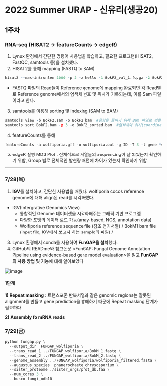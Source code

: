 # 2022 Summer URAP - 신유리(생공20)




## 1주차

### RNA-seq (HISAT2 -> featureCounts -> edgeR)
1) Lynux 환경에서 간단한 명령어 사용법을 학습하고, 필요한 프로그램(HISAT2, FastQC, samtools 등)을 설치했다.
2) HISAT2를 통해 mapping (FASTQ to SAM)


~~~R
hisat2 --max-intronlen 2000 -p 3 -x hello -1 BokF2_val_1.fq.gz -2 BokF2_val_2.fq.gz -S BokF2.sam
~~~
* FASTQ 파일의 Read들이 Reference genome에 mapping 완료되면 각 Read별로 Reference genome에서의 염색체 번호 및 위치가 기록되는데, 이를 Sam 파일이라고 한다.

3) samtools를 이용해 sorting 및 indexing (SAM to BAM)

~~~R
samtools view -b BokF2.sam -o BokF2.bam  #용량을 줄이기 위해 Bam 파일로 변환
samtools sort BokF2.bam -@ 3 -o BokF2_sorted.bam  #염색체와 위치(coordinate)순으로 정렬
~~~

4) featureCounts를 통해 

~~~R
featureCounts -a wolfiporia.gff -o wolfiporia.out -g ID -T 3 -t gene *sorted.bam
~~~

5) edgeR 실행
MDS Plot : 전체적으로 서열들의 sequencing이 잘 되었는지 확인하기 위함, Group 별로 전체적인 발현량 패턴에 차이가 있는지 확인하기 위함

---------------------

### 7/28(목)
1) **IGV**를 설치하고, 간단한 사용법을 배웠다. wolfiporia cocos reference genome에 대해 align된 read를 시각화했다. 

* IGV(Intergrative Genomics View)
  - 통합적인 Genome 데이터셋을 시각화해주는 그래픽 기반 프로그램
  - 다양한 포맷의 데이터 로드 가능(array-based, NGS, annotation data)
  - Wolfiporia reference sequence file (참조 염기서열) / BokM1 bam file (input file, IGV에서 보고자 하는 sample의 파일) /  

3) Lynux 환경에서 conda를 사용하여 **FunGAP을 설치**했다.
4) GitHub의 READme와 참고논문 <FunGAP: Fungal Genome Annotation Pipeline using evidence-based gene model evaluation>을 읽고 **FunGAP의 사용 방법 및 기능**에 대해 알아보았다.



![image](https://user-images.githubusercontent.com/110142232/181458499-53ebe964-d9e3-4ad1-b3a7-096122da1067.png)

#### 1단계
**1) Repeat masking**
: 트랜스포존 반복서열과 같은 genomic regions는 잘못된 alignment를 만들고 gene prediction을 방해하기 때문에 Repeat masking 단계가 필요하다. 

**2) Assembly fo mRNA reads**


### 7/29(금)

~~~python
python fungap.py \
  --output_dir  FUNGAP_wolfiporia \
  --trans_read_1 ../FUNGAP_wolfiporia/BokM_1.fastq \
  --trans_read_2 ../FUNGAP_wolfiporia/BokM_2.fastq \
  --genome_assembly ../FUNGAP_wolfiporia/wolfiporia_filtered.fasta \
  --augustus_species  phanerochaete_chrysosporium \
  --sister_proteome ./sister_orgs/prot_db.faa \
  --num_cores 3 \
  --busco fungi_odb10
  ~~~
